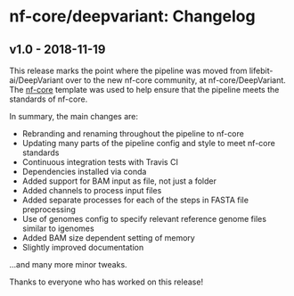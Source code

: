 # nf-core/deepvariant: Changelog

## v1.0 - 2018-11-19

This release marks the point where the pipeline was moved from lifebit-ai/DeepVariant over to the new nf-core community, at nf-core/DeepVariant. The [nf-core](http://nf-co.re/) template was used to help ensure that the pipeline meets the standards of nf-core.

In summary, the main changes are:

- Rebranding and renaming throughout the pipeline to nf-core
- Updating many parts of the pipeline config and style to meet nf-core standards
- Continuous integration tests with Travis CI
- Dependencies installed via conda
- Added support for BAM input as file, not just a folder
- Added channels to process input files
- Added separate processes for each of the steps in FASTA file preprocessing
- Use of genomes config to specify relevant reference genome files similar to igenomes
- Added BAM size dependent setting of memory
- Slightly improved documentation

...and many more minor tweaks.

Thanks to everyone who has worked on this release!
